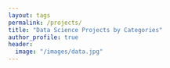 ```yaml
---
layout: tags
permalink: /projects/
title: "Data Science Projects by Categories"
author_profile: true
header:
  image: "/images/data.jpg"
---
```


	